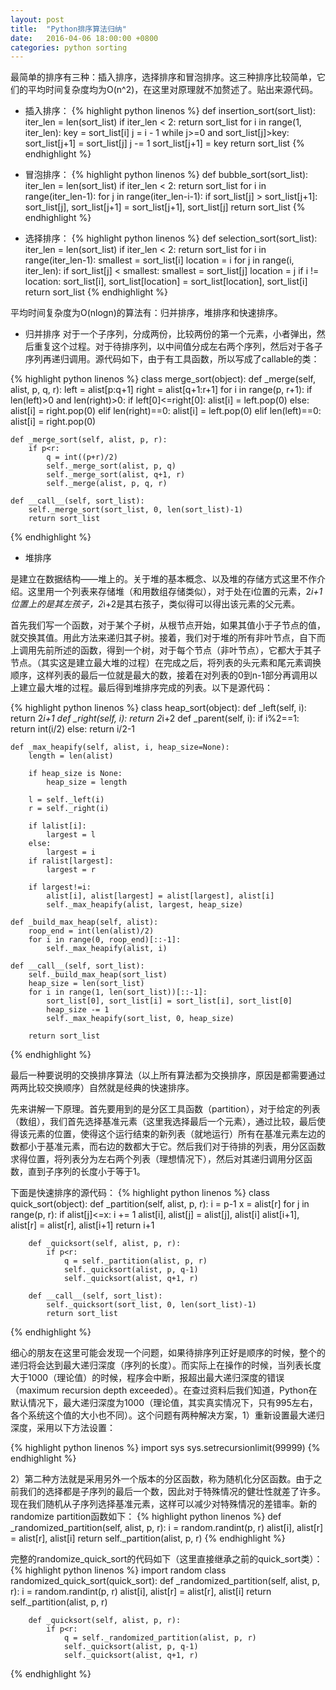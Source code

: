 ```yaml
---
layout: post
title:  "Python排序算法归纳"
date:   2016-04-06 18:00:00 +0800
categories: python sorting
---
```


最简单的排序有三种：插入排序，选择排序和冒泡排序。这三种排序比较简单，它们的平均时间复杂度均为O(n^2)，在这里对原理就不加赘述了。贴出来源代码。

* 插入排序：
{% highlight python linenos %}
    def insertion_sort(sort_list):
        iter_len = len(sort_list)
        if iter_len < 2:
            return sort_list
        for i in range(1, iter_len):
            key = sort_list[i]
            j = i - 1
            while j>=0 and sort_list[j]>key:
                sort_list[j+1] = sort_list[j]
                j -= 1
            sort_list[j+1] = key
        return sort_list
{% endhighlight %} 

* 冒泡排序：
{% highlight python linenos %}
    def bubble_sort(sort_list):
        iter_len = len(sort_list)
        if iter_len < 2:
            return sort_list
        for i in range(iter_len-1):
            for j in range(iter_len-i-1):
                if sort_list[j] > sort_list[j+1]:
                    sort_list[j], sort_list[j+1] = sort_list[j+1], sort_list[j]
        return sort_list
{% endhighlight %} 

* 选择排序：
{% highlight python linenos %}
    def selection_sort(sort_list):
        iter_len = len(sort_list)
        if iter_len < 2:
            return sort_list
        for i in range(iter_len-1):
            smallest = sort_list[i]
            location = i
            for j in range(i, iter_len):
                if sort_list[j] < smallest:
                    smallest = sort_list[j]
                    location = j
            if i != location:
                sort_list[i], sort_list[location] = sort_list[location], sort_list[i]
        return sort_list
{% endhighlight %} 


平均时间复杂度为O(nlogn)的算法有：归并排序，堆排序和快速排序。

* 归并排序
对于一个子序列，分成两份，比较两份的第一个元素，小者弹出，然后重复这个过程。对于待排序列，以中间值分成左右两个序列，然后对于各子序列再递归调用。源代码如下，由于有工具函数，所以写成了callable的类：

{% highlight python linenos %}
class merge_sort(object):
    def _merge(self, alist, p, q, r):
        left = alist[p:q+1]
        right = alist[q+1:r+1]
        for i in range(p, r+1):
            if len(left)>0 and len(right)>0:
                if left[0]<=right[0]:
                    alist[i] = left.pop(0)
                else:
                    alist[i] = right.pop(0)
            elif len(right)==0:
                alist[i] = left.pop(0)
            elif len(left)==0:
                alist[i] = right.pop(0)
 
    def _merge_sort(self, alist, p, r):
        if p<r:
            q = int((p+r)/2)
            self._merge_sort(alist, p, q)
            self._merge_sort(alist, q+1, r)
            self._merge(alist, p, q, r)
 
    def __call__(self, sort_list):
        self._merge_sort(sort_list, 0, len(sort_list)-1)
        return sort_list
{% endhighlight %} 


* 堆排序

是建立在数据结构——堆上的。关于堆的基本概念、以及堆的存储方式这里不作介绍。这里用一个列表来存储堆（和用数组存储类似），对于处在i位置的元素，2*i+1位置上的是其左孩子，2*i+2是其右孩子，类似得可以得出该元素的父元素。

首先我们写一个函数，对于某个子树，从根节点开始，如果其值小于子节点的值，就交换其值。用此方法来递归其子树。接着，我们对于堆的所有非叶节点，自下而上调用先前所述的函数，得到一个树，对于每个节点（非叶节点），它都大于其子节点。（其实这是建立最大堆的过程）在完成之后，将列表的头元素和尾元素调换顺序，这样列表的最后一位就是最大的数，接着在对列表的0到n-1部分再调用以上建立最大堆的过程。最后得到堆排序完成的列表。以下是源代码：

{% highlight python linenos %}
class heap_sort(object):
    def _left(self, i):
        return 2*i+1
    def _right(self, i):
        return 2*i+2
    def _parent(self, i):
        if i%2==1:
            return int(i/2)
        else:
            return i/2-1
     
    def _max_heapify(self, alist, i, heap_size=None):
        length = len(alist)
         
        if heap_size is None:
            heap_size = length
 
        l = self._left(i)
        r = self._right(i)
 
        if lalist[i]:
            largest = l
        else:
            largest = i
        if ralist[largest]:
            largest = r
 
        if largest!=i:
            alist[i], alist[largest] = alist[largest], alist[i]
            self._max_heapify(alist, largest, heap_size)
 
    def _build_max_heap(self, alist):
        roop_end = int(len(alist)/2)
        for i in range(0, roop_end)[::-1]:
            self._max_heapify(alist, i)
 
    def __call__(self, sort_list):
        self._build_max_heap(sort_list)
        heap_size = len(sort_list)
        for i in range(1, len(sort_list))[::-1]:
            sort_list[0], sort_list[i] = sort_list[i], sort_list[0]
            heap_size -= 1
            self._max_heapify(sort_list, 0, heap_size)
 
        return sort_list
{% endhighlight %} 

最后一种要说明的交换排序算法（以上所有算法都为交换排序，原因是都需要通过两两比较交换顺序）自然就是经典的快速排序。

先来讲解一下原理。首先要用到的是分区工具函数（partition），对于给定的列表（数组），我们首先选择基准元素（这里我选择最后一个元素），通过比较，最后使得该元素的位置，使得这个运行结束的新列表（就地运行）所有在基准元素左边的数都小于基准元素，而右边的数都大于它。然后我们对于待排的列表，用分区函数求得位置，将列表分为左右两个列表（理想情况下），然后对其递归调用分区函数，直到子序列的长度小于等于1。

下面是快速排序的源代码：
{% highlight python linenos %}
    class quick_sort(object):
        def _partition(self, alist, p, r):
            i = p-1
            x = alist[r]
            for j in range(p, r):
                if alist[j]<=x:
                    i += 1
                    alist[i], alist[j] = alist[j], alist[i]
            alist[i+1], alist[r] = alist[r], alist[i+1]
            return i+1
     
        def _quicksort(self, alist, p, r):
            if p<r:
                q = self._partition(alist, p, r)
                self._quicksort(alist, p, q-1)
                self._quicksort(alist, q+1, r)
     
        def __call__(self, sort_list):
            self._quicksort(sort_list, 0, len(sort_list)-1)
            return sort_list
{% endhighlight %}

细心的朋友在这里可能会发现一个问题，如果待排序列正好是顺序的时候，整个的递归将会达到最大递归深度（序列的长度）。而实际上在操作的时候，当列表长度大于1000（理论值）的时候，程序会中断，报超出最大递归深度的错误（maximum recursion depth exceeded）。在查过资料后我们知道，Python在默认情况下，最大递归深度为1000（理论值，其实真实情况下，只有995左右，各个系统这个值的大小也不同）。这个问题有两种解决方案，1）重新设置最大递归深度，采用以下方法设置：

{% highlight python linenos %}
    import sys
    sys.setrecursionlimit(99999)
{% endhighlight %}

2）第二种方法就是采用另外一个版本的分区函数，称为随机化分区函数。由于之前我们的选择都是子序列的最后一个数，因此对于特殊情况的健壮性就差了许多。现在我们随机从子序列选择基准元素，这样可以减少对特殊情况的差错率。新的randomize partition函数如下：
{% highlight python linenos %}
    def _randomized_partition(self, alist, p, r):
        i = random.randint(p, r)
        alist[i], alist[r] = alist[r], alist[i]
        return self._partition(alist, p, r)
{% endhighlight %}

完整的randomize_quick_sort的代码如下（这里直接继承之前的quick_sort类）：
{% highlight python linenos %}
    import random
    class randomized_quick_sort(quick_sort):
        def _randomized_partition(self, alist, p, r):
        i = random.randint(p, r)
        alist[i], alist[r] = alist[r], alist[i]
        return self._partition(alist, p, r)

        def _quicksort(self, alist, p, r):
            if p<r:
                q = self._randomized_partition(alist, p, r)
                self._quicksort(alist, p, q-1)
                self._quicksort(alist, q+1, r)
{% endhighlight %}